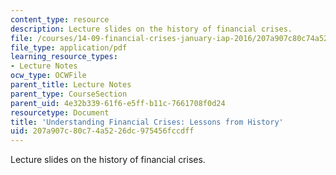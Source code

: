 ```yaml
---
content_type: resource
description: Lecture slides on the history of financial crises.
file: /courses/14-09-financial-crises-january-iap-2016/207a907c80c74a5226dc975456fccdff_MIT14_09IAP16_lec1_edit.pdf
file_type: application/pdf
learning_resource_types:
- Lecture Notes
ocw_type: OCWFile
parent_title: Lecture Notes
parent_type: CourseSection
parent_uid: 4e32b339-61f6-e5ff-b11c-7661708f0d24
resourcetype: Document
title: 'Understanding Financial Crises: Lessons from History'
uid: 207a907c-80c7-4a52-26dc-975456fccdff
---
```

Lecture slides on the history of financial crises.

